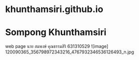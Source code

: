 # khunthamsiri.github.io
# Sompong Khunthamsiri
web page
นาย สมพงษ์ คุณธรรมสิริ 631310529
![image] 120090365_356798972343216_4767932346536126493_n.jpg